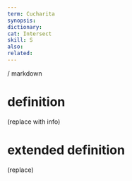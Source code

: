 ```yaml
---
term: Cucharita
synopsis:
dictionary:
cat: Intersect
skill: S
also: 
related: 
---
```

/ 
  markdown
  # definition
  (replace with info)
  # extended definition
  (replace)
